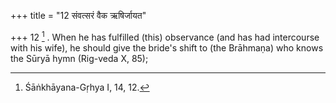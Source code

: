 +++
title = "12 संवत्सरं वैक ऋषिर्जायत"

+++
12 [^7] . When he has fulfilled (this) observance (and has had intercourse with his wife), he should give the bride's shift to (the Brāhmaṇa) who knows the Sūryā hymn (Rig-veda X, 85);


[^7]:  Śāṅkhāyana-Gṛhya I, 14, 12.
